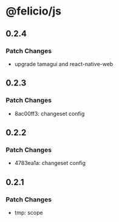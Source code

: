 # @felicio/js

## 0.2.4

### Patch Changes

- upgrade tamagui and react-native-web

## 0.2.3

### Patch Changes

- 8ac00ff3: changeset config

## 0.2.2

### Patch Changes

- 4783ea1a: changeset config

## 0.2.1

### Patch Changes

- tmp: scope
